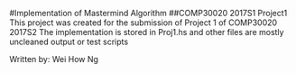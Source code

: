 #Implementation of Mastermind Algorithm
##COMP30020 2017S1 Project1 
This project was created for the submission of Project 1 of COMP30020 2017S2
The implementation is stored in Proj1.hs and other files are mostly uncleaned output or test scripts

Written by: Wei How Ng

